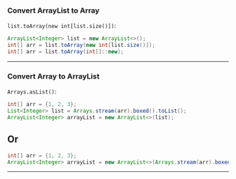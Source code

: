 ### Convert ArrayList to Array

`list.toArray(new int[list.size()])`:
```java
ArrayList<Integer> list = new ArrayList<>();
int[] arr = list.toArray(new int[list.size()]);
int[] arr = list.toArray(int[]::new); 
```
___________________________________________________________________________
### Convert Array to ArrayList

`Arrays.asList()`:
```java
int[] arr = {1, 2, 3};
List<Integer> list = Arrays.stream(arr).boxed().toList();
ArrayList<Integer> arrayList = new ArrayList<>(list);
```
## Or
```java
int[] arr = {1, 2, 3};
ArrayList<Integer> arrayList = new ArrayList<>(Arrays.stream(arr).boxed().toList());
```
______________________________________________________________________________